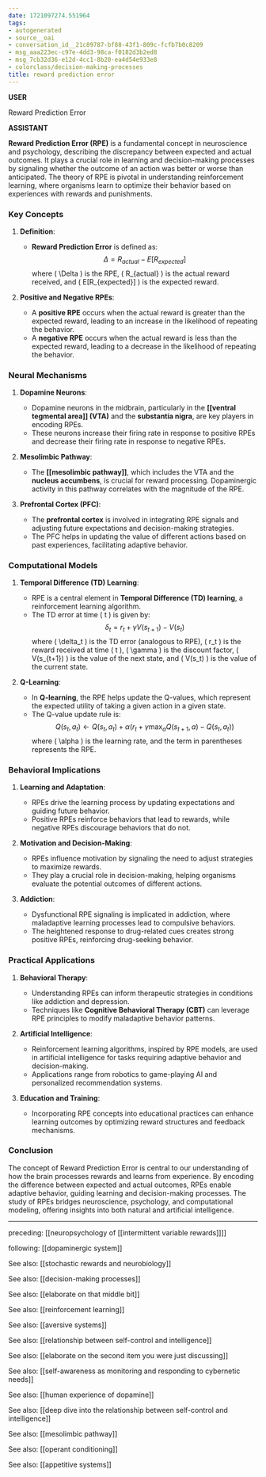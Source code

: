 ```yaml
---
date: 1721097274.551964
tags:
- autogenerated
- source__oai
- conversation_id__21c89787-bf88-43f1-809c-fcfb7b0c8209
- msg_aaa223ec-c97e-4dd3-98ca-f0182d3b2ed8
- msg_7cb32d36-e12d-4cc1-8b20-ea4d54e933e8
- colorclass/decision-making-processes
title: reward prediction error
---
```


**USER**

Reward Prediction Error


**ASSISTANT**

**Reward Prediction Error (RPE)** is a fundamental concept in neuroscience and psychology, describing the discrepancy between expected and actual outcomes. It plays a crucial role in learning and decision-making processes by signaling whether the outcome of an action was better or worse than anticipated. The theory of RPE is pivotal in understanding reinforcement learning, where organisms learn to optimize their behavior based on experiences with rewards and punishments.

### Key Concepts

1. **Definition**:
   - **Reward Prediction Error** is defined as:
     $$ \Delta = R_{actual} - E[R_{expected}] $$
     where \( \Delta \) is the RPE, \( R_{actual} \) is the actual reward received, and \( E[R_{expected}] \) is the expected reward.

2. **Positive and Negative RPEs**:
   - A **positive RPE** occurs when the actual reward is greater than the expected reward, leading to an increase in the likelihood of repeating the behavior.
   - A **negative RPE** occurs when the actual reward is less than the expected reward, leading to a decrease in the likelihood of repeating the behavior.

### Neural Mechanisms

1. **Dopamine Neurons**:
   - Dopamine neurons in the midbrain, particularly in the **[[ventral tegmental area]] (VTA)** and the **substantia nigra**, are key players in encoding RPEs.
   - These neurons increase their firing rate in response to positive RPEs and decrease their firing rate in response to negative RPEs.

2. **Mesolimbic Pathway**:
   - The **[[mesolimbic pathway]]**, which includes the VTA and the **nucleus accumbens**, is crucial for reward processing. Dopaminergic activity in this pathway correlates with the magnitude of the RPE.

3. **Prefrontal Cortex (PFC)**:
   - The **prefrontal cortex** is involved in integrating RPE signals and adjusting future expectations and decision-making strategies.
   - The PFC helps in updating the value of different actions based on past experiences, facilitating adaptive behavior.

### Computational Models

1. **Temporal Difference (TD) Learning**:
   - RPE is a central element in **Temporal Difference (TD) learning**, a reinforcement learning algorithm.
   - The TD error at time \( t \) is given by:
     $$ \delta_t = r_t + \gamma V(s_{t+1}) - V(s_t) $$
     where \( \delta_t \) is the TD error (analogous to RPE), \( r_t \) is the reward received at time \( t \), \( \gamma \) is the discount factor, \( V(s_{t+1}) \) is the value of the next state, and \( V(s_t) \) is the value of the current state.

2. **Q-Learning**:
   - In **Q-learning**, the RPE helps update the Q-values, which represent the expected utility of taking a given action in a given state.
   - The Q-value update rule is:
     $$ Q(s_t, a_t) \leftarrow Q(s_t, a_t) + \alpha \left( r_t + \gamma \max_a Q(s_{t+1}, a) - Q(s_t, a_t) \right) $$
     where \( \alpha \) is the learning rate, and the term in parentheses represents the RPE.

### Behavioral Implications

1. **Learning and Adaptation**:
   - RPEs drive the learning process by updating expectations and guiding future behavior.
   - Positive RPEs reinforce behaviors that lead to rewards, while negative RPEs discourage behaviors that do not.

2. **Motivation and Decision-Making**:
   - RPEs influence motivation by signaling the need to adjust strategies to maximize rewards.
   - They play a crucial role in decision-making, helping organisms evaluate the potential outcomes of different actions.

3. **Addiction**:
   - Dysfunctional RPE signaling is implicated in addiction, where maladaptive learning processes lead to compulsive behaviors.
   - The heightened response to drug-related cues creates strong positive RPEs, reinforcing drug-seeking behavior.

### Practical Applications

1. **Behavioral Therapy**:
   - Understanding RPEs can inform therapeutic strategies in conditions like addiction and depression.
   - Techniques like **Cognitive Behavioral Therapy (CBT)** can leverage RPE principles to modify maladaptive behavior patterns.

2. **Artificial Intelligence**:
   - Reinforcement learning algorithms, inspired by RPE models, are used in artificial intelligence for tasks requiring adaptive behavior and decision-making.
   - Applications range from robotics to game-playing AI and personalized recommendation systems.

3. **Education and Training**:
   - Incorporating RPE concepts into educational practices can enhance learning outcomes by optimizing reward structures and feedback mechanisms.

### Conclusion

The concept of Reward Prediction Error is central to our understanding of how the brain processes rewards and learns from experience. By encoding the difference between expected and actual outcomes, RPEs enable adaptive behavior, guiding learning and decision-making processes. The study of RPEs bridges neuroscience, psychology, and computational modeling, offering insights into both natural and artificial intelligence.


---

preceding: [[neuropsychology of [[intermittent variable rewards]]]]  


following: [[dopaminergic system]]

See also: [[stochastic rewards and neurobiology]]


See also: [[decision-making processes]]


See also: [[elaborate on that middle bit]]


See also: [[reinforcement learning]]


See also: [[aversive systems]]


See also: [[relationship between self-control and intelligence]]


See also: [[elaborate on the second item you were just discussing]]


See also: [[self-awareness as monitoring and responding to cybernetic needs]]


See also: [[human experience of dopamine]]


See also: [[deep dive into the relationship between self-control and intelligence]]


See also: [[mesolimbic pathway]]


See also: [[operant conditioning]]


See also: [[appetitive systems]]